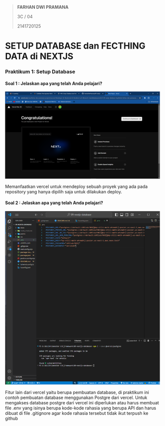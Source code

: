 > **FARHAN DWI PRAMANA**
>
> 3C / 04
>
> 2141720125

# SETUP DATABASE dan FECTHING DATA di NEXTJS

### Praktikum 1: Setup Database

#### Soal 1 : Jelaskan apa yang telah Anda pelajari?

![alt text](docs/prak1-soal1.png)

Memanfaatkan vercel untuk mendeploy sebuah proyek yang ada pada repository yang hanya dipilih saja untuk dilakukan deploy.

#### Soal 2 : Jelaskan apa yang telah Anda pelajari?

![alt text](docs/prak1-saol2.png)

Fitur lain dari vercel yaitu berupa pembuatan database, di praktikum ini contoh pembuatan database menggunakan Postgre dari vercel. Untuk mengakses database postgre dari vercel ini diperlukan atau harus membuat file .env yang isinya berupa kode-kode rahasia yang berupa API dan harus dibuat di file .gitignore agar kode rahasia tersebut tidak ikut terpush ke github
